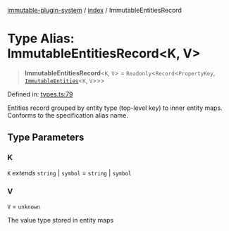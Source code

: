 [immutable-plugin-system](../../README.md) / [index](../README.md) / ImmutableEntitiesRecord

# Type Alias: ImmutableEntitiesRecord\<K, V\>

> **ImmutableEntitiesRecord**\<`K`, `V`\> = `Readonly`\<`Record`\<`PropertyKey`, [`ImmutableEntities`](ImmutableEntities.md)\<`K`, `V`\>\>\>

Defined in: [types.ts:79](https://github.com/agladysh/immutable-plugin-system/blob/6e42ed226f57386126fa674261cc4cffcef8c585/src/types.ts#L79)

Entities record grouped by entity type (top-level key) to inner entity maps.
Conforms to the specification alias name.

## Type Parameters

### K

`K` *extends* `string` \| `symbol` = `string` \| `symbol`

### V

`V` = `unknown`

The value type stored in entity maps

